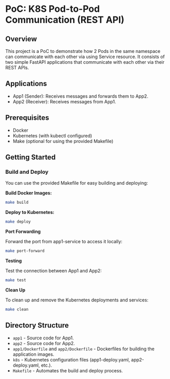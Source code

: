 # PoC: K8S Pod-to-Pod Communication (REST API)

## Overview

This project is a PoC to demonstrate how 2 Pods in the same namespace can communicate with each other via using Service resource. It consists of two simple FastAPI applications that communicate with each other via their REST APIs.

## Applications

- App1 (Sender): Receives messages and forwards them to App2.
- App2 (Receiver): Receives messages from App1.

## Prerequisites

- Docker
- Kubernetes (with kubectl configured)
- Make (optional for using the provided Makefile)

## Getting Started

### Build and Deploy

You can use the provided Makefile for easy building and deploying:

**Build Docker Images:**

```bash
make build
```

**Deploy to Kubernetes:**

```bash
make deploy
```

**Port Forwarding**

Forward the port from app1-service to access it locally:

```bash
make port-forward
```

**Testing**

Test the connection between App1 and App2:

```bash
make test
```

**Clean Up**

To clean up and remove the Kubernetes deployments and services:

```bash
make clean
```

## Directory Structure

- `app1` - Source code for App1.
- `app2` - Source code for App2.
- `app1/Dockerfile` and `app2/Dockerfile` - Dockerfiles for building the application images.
- `k8s` - Kubernetes configuration files (app1-deploy.yaml, app2-deploy.yaml, etc.).
- `Makefile` - Automates the build and deploy process.
